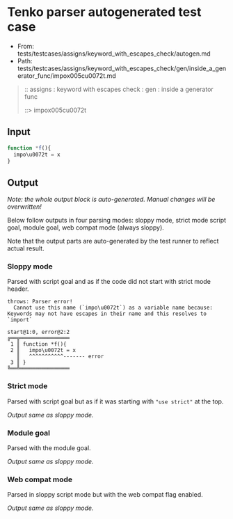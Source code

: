 # Tenko parser autogenerated test case

- From: tests/testcases/assigns/keyword_with_escapes_check/autogen.md
- Path: tests/testcases/assigns/keyword_with_escapes_check/gen/inside_a_generator_func/impox005cu0072t.md

> :: assigns : keyword with escapes check : gen : inside a generator func
>
> ::> impox005cu0072t

## Input


`````js
function *f(){
  impo\u0072t = x
}
`````

## Output

_Note: the whole output block is auto-generated. Manual changes will be overwritten!_

Below follow outputs in four parsing modes: sloppy mode, strict mode script goal, module goal, web compat mode (always sloppy).

Note that the output parts are auto-generated by the test runner to reflect actual result.

### Sloppy mode

Parsed with script goal and as if the code did not start with strict mode header.

`````
throws: Parser error!
  Cannot use this name (`impo\u0072t`) as a variable name because: Keywords may not have escapes in their name and this resolves to `import`

start@1:0, error@2:2
╔══╦════════════════
 1 ║ function *f(){
 2 ║   impo\u0072t = x
   ║   ^^^^^^^^^^^------- error
 3 ║ }
╚══╩════════════════

`````

### Strict mode

Parsed with script goal but as if it was starting with `"use strict"` at the top.

_Output same as sloppy mode._

### Module goal

Parsed with the module goal.

_Output same as sloppy mode._

### Web compat mode

Parsed in sloppy script mode but with the web compat flag enabled.

_Output same as sloppy mode._
